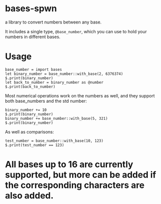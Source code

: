 # bases-spwn
a library to convert numbers between any base. 

It includes a single type, `@base_number`, which you can use to hold your numbers in different bases.

# Usage

```
base_number = import bases
let binary_number = base_number::with_base(2, 6376374)
$.print(binary_number)
let back_to_number = binary_number as @number
$.print(back_to_number)
```

Most numerical operations work on the numbers as well, and they support both base_numbers and the std number:
```
binary_number += 10
$.print(binary_number)
binary_number += base_number::with_base(5, 321)
$.print(binary_number)
```

As well as comparisons:
```
test_number = base_number::with_base(10, 123)
$.print(test_number == 123)
```

# All bases up to 16 are currently supported, but more can be added if the corresponding characters are also added.
